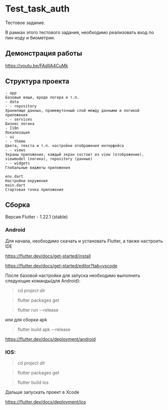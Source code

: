 
# Test_task_auth

  

Тестовое задание.

В рамках этого тестового задания, необходимо реализовать вход по пин-коду и биометрии.

## Демонстрация работы

https://youtu.be/FAdIIA4CuMk
  
## Структура проекта
```
- app
Базовые вещи, вроде логера и т.п.
- data
- - repository
Хранилище данных, промежуточный слой между данными и логикой приложения
- - services
Бизнес логика
- I10n
Локализация
- ui
- - theme
Цвета, текста и т.п. настройки отображения интерфейса
- - views
Экраны приложения, каждый экран состоит из view (отображение), viewmodel (логика), repository (данные)
- - widgets
Глобальные виджеты приложения

env.dart
Настройки окружения
main.dart
Стартовая точка приложения
```

## Сборка

Версия Flutter - 1.22.1 (stable)
### Android

Для начала, необходимо скачать и установать Flutter, а также настроить IDE

https://flutter.dev/docs/get-started/install

https://flutter.dev/docs/get-started/editor?tab=vscode

После базовой настройки для запуска необходимо выполнить следующие команды(для Android):



> cd *project dir*

> flutter packages get

> flutter run --release

или для сборки apk

> flutter build apk --release



https://flutter.dev/docs/deployment/android



###  IOS:



> cd *project dir*

> flutter packages get

> flutter build ios

Дальше запускать проект в Xcode



https://flutter.dev/docs/deployment/ios

